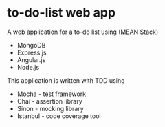 # to-do-list web app

A web application for a to-do list using (MEAN Stack)
* MongoDB
* Express.js
* Angular.js
* Node.js

This application is written with TDD using
* Mocha - test framework 
* Chai - assertion library
* Sinon - mocking library 
* Istanbul - code coverage tool
